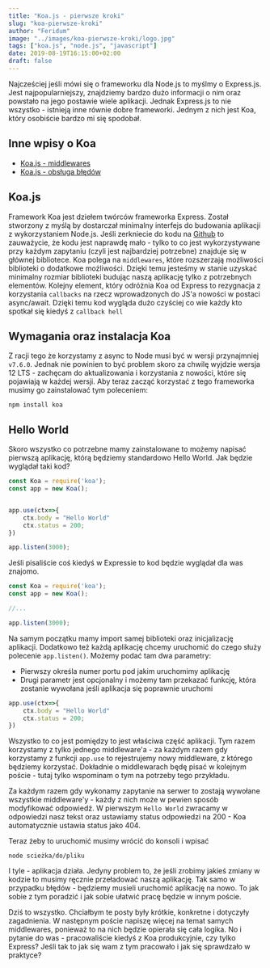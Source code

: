 ```yaml
---
title: "Koa.js - pierwsze kroki"
slug: "koa-pierwsze-kroki"
author: "Feridum"
image: "../images/koa-pierwsze-kroki/logo.jpg"
tags: ["koa.js", "node.js", "javascript"]
date: 2019-08-19T16:15:00+02:00
draft: false
---
```


Najcześciej jeśli mówi się o frameworku dla Node.js to myślmy o Express.js. Jest najpopularniejszy, znajdziemy bardzo dużo informacji o nim oraz powstało na jego postawie wiele aplikacji. Jednak Express.js to nie wszystko - istnieją inne równie dobre frameworki. Jednym z nich jest Koa, który osobiście bardzo mi się spodobał. 

<!--more-->

## Inne wpisy o Koa

- [Koa.js - middlewares](/post/koa-middlewares)
- [Koa.js - obsługa błędów](/post/koa-obsluga-bledow)

## Koa.js

Framework Koa jest dziełem twórców frameworka Express. Został stworzony z myślą by dostarczał minimalny interfejs do budowania aplikacji z wykorzystaniem Node.js.  Jeśli zerkniecie do kodu na [Github](https://github.com/koajs/koa) to zauważycie, że kodu jest naprawdę mało - tylko to co jest wykorzystywane przy każdym zapytaniu (czyli jest najbardziej potrzebne) znajduje się w głównej bibliotece.  Koa polega na `middlewares`, które rozszerzają możliwości biblioteki o dodatkowe możliwości. Dzięki temu jesteśmy w stanie uzyskać minimalny rozmiar biblioteki budując naszą aplikację tylko z potrzebnych elementów.  Kolejny element, który odróżnia Koa od Express to rezygnacja z korzystania `callbacks` na rzecz wprowadzonych do JS'a nowości w postaci async/await. Dzięki temu kod wygląda dużo czyściej co wie każdy kto spotkał się kiedyś z `callback hell`

## Wymagania oraz instalacja Koa

Z racji tego że korzystamy z async to Node musi być w wersji przynajmniej `v7.6.0`. Jednak nie powinien to być problem skoro za chwilę wyjdzie wersja 12 LTS - zachęcam do aktualizowania i korzystania z nowości, które się pojawiają w każdej wersji. Aby teraz zacząć korzystać z tego frameworka musimy go zainstalować tym poleceniem: 

```console
npm install koa
```

## Hello World

Skoro wszystko co potrzebne mamy zainstalowane to możemy napisać pierwszą aplikację, którą będziemy standardowo Hello World. Jak będzie wyglądał taki kod?
```js
const Koa = require('koa');
const app = new Koa();


app.use(ctx=>{
    ctx.body = "Hello World"
    ctx.status = 200;
})

app.listen(3000);
```

Jeśli pisaliście coś kiedyś w Expressie to kod będzie wyglądał dla was znajomo. 

```js
const Koa = require('koa');
const app = new Koa();

//... 

app.listen(3000);
```

Na samym początku mamy import samej biblioteki oraz inicjalizację aplikacji.  Dodatkowo też każdą aplikację chcemy uruchomić do czego służy polecenie `app.listen()`. Możemy podać tam dwa parametry:

- Pierwszy określa numer portu pod jakim uruchomimy aplikację 
- Drugi parametr jest opcjonalny i możemy tam przekazać funkcję, która zostanie wywołana jeśli aplikacja się poprawnie uruchomi


```js
app.use(ctx=>{
    ctx.body = "Hello World"
	ctx.status = 200;
})
```

Wszystko to co jest pomiędzy to jest właściwa część aplikacji. Tym razem korzystamy z tylko jednego middleware'a - za każdym razem gdy korzystamy z funkcji `app.use` to rejestrujemy nowy middleware, z którego będziemy korzystać. Dokładnie o middlewarach będę pisać w kolejnym poście - tutaj tylko wspominam o tym na potrzeby tego przykładu. 

Za każdym razem gdy wykonamy zapytanie na serwer to zostają wywołane wszystkie middleware'y - każdy z nich może w pewien sposób modyfikować odpowiedź. W pierwszym `Hello World` zwracamy w odpowiedzi nasz tekst oraz ustawiamy status odpowiedzi na 200 - Koa automatycznie ustawia status jako 404.

Teraz żeby to uruchomić musimy wrócić do konsoli i wpisać 

```console
node scieżka/do/pliku
```

I tyle - aplikacja działa. Jedyny problem to, że jeśli zrobimy jakieś zmiany w kodzie to musimy ręcznie przeładować naszą aplikację. Tak samo w przypadku błędów - będziemy musieli uruchomić aplikację na nowo. To jak sobie z tym poradzić i jak sobie ułatwić pracę będzie w innym poście. 

Dziś to wszystko. Chciałbym te posty były krótkie, konkretne i dotyczyły zagadnienia. W następnym poście napiszę więcej na temat samych middlewares, ponieważ to na nich będzie opierała się cała logika. No i pytanie do was - pracowaliście kiedyś z Koa produkcyjnie, czy tylko Express? Jeśli tak to jak się wam z tym pracowało i jak się sprawdzało w praktyce? 

